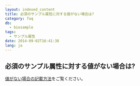 ```yaml
---
layout: indexed_content
title: 必須のサンプル属性に対する値がない場合は?
category: faq
db:
  - biosample
tags: 
  - サンプル属性
date: 2014-09-02T16:41:38
lang: ja
---
```


## 必須のサンプル属性に対する値がない場合は?

<a href="/biosample/services/index.html#missing-value-reporting">値がない場合の記載方法</a>をご覧ください。

